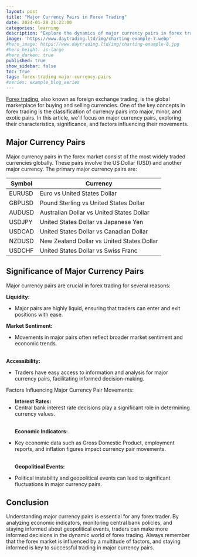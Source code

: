 ```yaml
---
layout: post
title: "Major Currency Pairs in Forex Trading"
date: 2024-01-28 21:23:00
categories: learning
description: "Explore the dynamics of major currency pairs in forex trading, from EUR/USD to USD/JPY. Understand key factors influencing their movements."
image: 'https://www.daytrading.ltd/img/charting-example-7.webp'
#hero_image: https://www.daytrading.ltd/img/charting-example-8.jpg
#hero_height: is-large
#hero_darken: true
published: true
show_sidebar: false
toc: true
tags: forex-trading major-currency-pairs
#series: example_blog_series
---
```


<p><a href="https://www.daytrading.ltd/learning/what-is-forex-trading">Forex trading</a>, also known as foreign exchange trading, is the global marketplace for buying and selling currencies. One of the key concepts in forex trading is the classification of currency pairs into major, minor, and exotic pairs. In this article, we'll focus on major currency pairs, exploring their characteristics, significance, and factors influencing their movements.</p>

## Major Currency Pairs
<p>Major currency pairs in the forex market consist of the most widely traded currencies globally. These pairs involve the US Dollar (USD) and another major currency. The primary major currency pairs are:

  <table>
  <thead>
    <tr>
      <th>Symbol</th>
      <th>Currency</th>
    </tr>
  </thead>
  <tbody>
    <tr>
      <td>EURUSD</td>
      <td>Euro vs United States Dollar</td>
    </tr>
    <tr>
      <td>GBPUSD</td>
      <td>Pound Sterling vs United States Dollar</td>
    </tr>
    <tr>
      <td>AUDUSD</td>
      <td>Australian Dollar vs United States Dollar</td>
    </tr>
    <tr>
      <td>USDJPY</td>
      <td>United States Dollar vs Japanese Yen</td>
    </tr>
    <tr>
      <td>USDCAD</td>
      <td>United States Dollar vs Canadian Dollar</td>
    </tr>
    <tr>
      <td>NZDUSD</td>
      <td>New Zealand Dollar vs United States Dollar</td>
    </tr>
    <tr>
      <td>USDCHF</td>
      <td>United States Dollar vs Swiss Franc</td>
    </tr>
  </tbody>
  </table>


## Significance of Major Currency Pairs
Major currency pairs are crucial in forex trading for several reasons:

 <strong>Liquidity:</strong>

  * Major pairs are highly liquid, ensuring that traders can enter and exit positions with ease.
  
 <strong>Market Sentiment:</strong>

  * Movements in major pairs often reflect broader market sentiment and economic trends.</li><br>

 <strong>Accessibility:</strong>

  * Traders have easy access to information and analysis for major currency pairs, facilitating informed decision-making.

<p>Factors Influencing Major Currency Pair Movements:</p>
<ul>
<strong>Interest Rates:</strong>

<li>Central bank interest rate decisions play a significant role in determining currency values.</li><br>

<strong>Economic Indicators:</strong>

<li>Key economic data such as Gross Domestic Product, employment reports, and inflation figures impact currency pair movements.</li><br>

<strong>Geopolitical Events:</strong>

<li>Political instability and geopolitical events can lead to significant fluctuations in major currency pairs.</li>
</ul>

## Conclusion
<p>Understanding major currency pairs is essential for any forex trader. By analyzing economic indicators, monitoring central bank policies, and staying informed about geopolitical events, traders can make more informed decisions in the dynamic world of forex trading. Always remember that the forex market is influenced by a multitude of factors, and staying informed is key to successful trading in major currency pairs.</p>

<script type="application/ld+json">
{
  "@context": "https://schema.org",
  "@type": "FAQPage",
  "mainEntity": [
    {
      "@type": "Question",
      "name": "What are major currency pairs in forex trading?",
      "acceptedAnswer": {
        "@type": "Answer",
        "text": "Major currency pairs in forex trading involve the US Dollar (USD) and another major currency, representing the most widely traded currencies globally."
      }
    },
    {
      "@type": "Question",
      "name": "Which are the primary major currency pairs?",
      "acceptedAnswer": {
        "@type": "Answer",
        "text": "The primary major currency pairs include EUR/USD, USD/JPY, GBP/USD, USD/CHF, AUD/USD, and USD/CAD."
      }
    },
    {
      "@type": "Question",
      "name": "Why are major currency pairs significant in forex trading?",
      "acceptedAnswer": {
        "@type": "Answer",
        "text": "Major currency pairs are crucial due to their high liquidity, reflection of market sentiment, and accessibility for traders to make informed decisions."
      }
    },
    {
      "@type": "Question",
      "name": "What factors influence major currency pair movements?",
      "acceptedAnswer": {
        "@type": "Answer",
        "text": "Factors influencing major currency pairs include interest rates, economic indicators, and geopolitical events such as political instability."
      }
    },
    {
      "@type": "Question",
      "name": "How can traders analyze major currency pairs?",
      "acceptedAnswer": {
        "@type": "Answer",
        "text": "Traders can analyze major currency pairs by monitoring central bank policies, economic indicators, and staying informed about geopolitical events."
      }
    }
  ]
}
</script>
